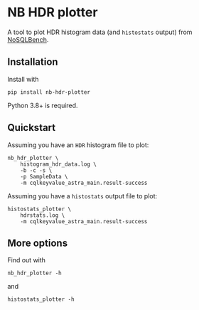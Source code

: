 # NB HDR plotter

A tool to plot HDR histogram data (and `histostats` output) from
[NoSQLBench](https://docs.nosqlbench.io/).

## Installation

Install with

```
pip install nb-hdr-plotter
```

Python 3.8+ is required.

## Quickstart

Assuming you have an `HDR` histogram file to plot:

```
nb_hdr_plotter \
    histogram_hdr_data.log \
    -b -c -s \
    -p SampleData \
    -m cqlkeyvalue_astra_main.result-success
```

Assuming you have a `histostats` output file to plot:

```
histostats_plotter \
    hdrstats.log \
    -m cqlkeyvalue_astra_main.result-success
```

## More options

Find out with

```
nb_hdr_plotter -h
```

and


```
histostats_plotter -h
```
